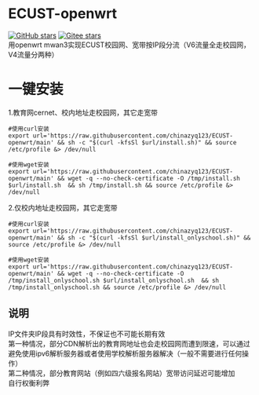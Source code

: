 # ECUST-openwrt
<a href='https://github.com/chinazyq123/ECUST-openwrt'><img alt="GitHub stars" src="https://img.shields.io/github/stars/chinazyq123/ECUST-openwrt?logo=github"></a>
[![Gitee stars](https://gitee.com/chinazyq/ECUST-openwrt/badge/star.svg?theme=dark)](https://gitee.com/chinazyq/ECUST-openwrt)  
用openwrt mwan3实现ECUST校园网、宽带按IP段分流（V6流量全走校园网，V4流量分两种）

# 一键安装
1.教育网cernet、校内地址走校园网，其它走宽带
```
#使用curl安装
export url='https://raw.githubusercontent.com/chinazyq123/ECUST-openwrt/main' && sh -c "$(curl -kfsSl $url/install.sh)" && source /etc/profile &> /dev/null
```
```
#使用wget安装
export url='https://raw.githubusercontent.com/chinazyq123/ECUST-openwrt/main' && wget -q --no-check-certificate -O /tmp/install.sh $url/install.sh  && sh /tmp/install.sh && source /etc/profile &> /dev/null
```
2.仅校内地址走校园网，其它走宽带
```
#使用curl安装
export url='https://raw.githubusercontent.com/chinazyq123/ECUST-openwrt/main' && sh -c "$(curl -kfsSl $url/install_onlyschool.sh)" && source /etc/profile &> /dev/null
```
```
#使用wget安装
export url='https://raw.githubusercontent.com/chinazyq123/ECUST-openwrt/main' && wget -q --no-check-certificate -O /tmp/install_onlyschool.sh $url/install_onlyschool.sh  && sh /tmp/install_onlyschool.sh && source /etc/profile &> /dev/null
```
## 说明
IP文件夹IP段具有时效性，不保证也不可能长期有效  
第一种情况，部分CDN解析出的教育网地址也会走校园网而遭到限速，可以通过避免使用ipv6解析服务器或者使用学校解析服务器解决（一般不需要进行任何操作）  
第二种情况，部分教育网站（例如四六级报名网站）宽带访问延迟可能增加  
自行权衡利弊
